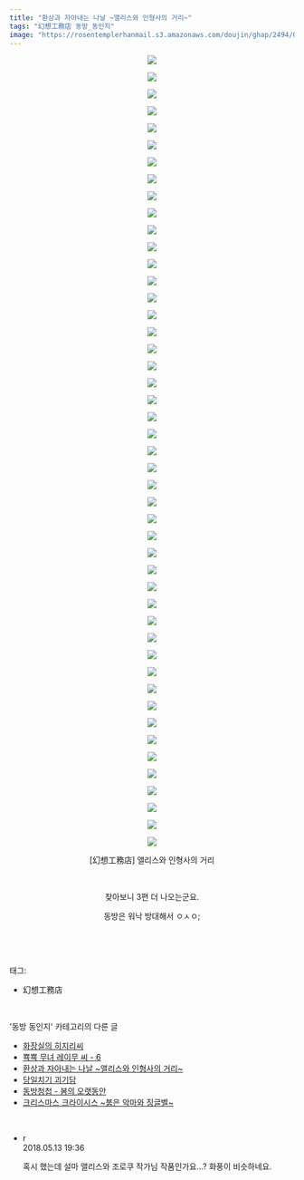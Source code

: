 ```yaml
---
title: "환상과 자아내는 나날 ~앨리스와 인형사의 거리~"
tags: "幻想工務店 동방_동인지"
image: "https://rosentemplerhanmail.s3.amazonaws.com/doujin/ghap/2494/001.jpg"
---
```

<div class="article">
<p style="text-align: center; clear: none; float: none;"><img src="{{ site.imgserver11 }}/ghap/2494/001.jpg"/></p>
<p style="text-align: center; clear: none; float: none;"><img src="{{ site.imgserver11 }}/ghap/2494/002.jpg"/></p>
<p style="text-align: center; clear: none; float: none;"><img src="{{ site.imgserver11 }}/ghap/2494/003.jpg"/></p>
<p style="text-align: center; clear: none; float: none;"><img src="{{ site.imgserver11 }}/ghap/2494/004.jpg"/></p>
<p style="text-align: center; clear: none; float: none;"><img src="{{ site.imgserver11 }}/ghap/2494/005.jpg"/></p>
<p style="text-align: center; clear: none; float: none;"><img src="{{ site.imgserver11 }}/ghap/2494/006.jpg"/></p>
<p style="text-align: center; clear: none; float: none;"><img src="{{ site.imgserver11 }}/ghap/2494/007.jpg"/></p>
<p style="text-align: center; clear: none; float: none;"><img src="{{ site.imgserver11 }}/ghap/2494/008.jpg"/></p>
<p style="text-align: center; clear: none; float: none;"><img src="{{ site.imgserver11 }}/ghap/2494/009.jpg"/></p>
<p style="text-align: center; clear: none; float: none;"><img src="{{ site.imgserver11 }}/ghap/2494/010.jpg"/></p>
<p style="text-align: center; clear: none; float: none;"><img src="{{ site.imgserver11 }}/ghap/2494/011.jpg"/></p>
<p style="text-align: center; clear: none; float: none;"><img src="{{ site.imgserver11 }}/ghap/2494/012.jpg"/></p>
<p style="text-align: center; clear: none; float: none;"><img src="{{ site.imgserver11 }}/ghap/2494/013.jpg"/></p>
<p style="text-align: center; clear: none; float: none;"><img src="{{ site.imgserver11 }}/ghap/2494/014.jpg"/></p>
<p style="text-align: center; clear: none; float: none;"><img src="{{ site.imgserver11 }}/ghap/2494/015.jpg"/></p>
<p style="text-align: center; clear: none; float: none;"><img src="{{ site.imgserver11 }}/ghap/2494/016.jpg"/></p>
<p style="text-align: center; clear: none; float: none;"><img src="{{ site.imgserver11 }}/ghap/2494/017.jpg"/></p>
<p style="text-align: center; clear: none; float: none;"><img src="{{ site.imgserver11 }}/ghap/2494/018.jpg"/></p>
<p style="text-align: center; clear: none; float: none;"><img src="{{ site.imgserver11 }}/ghap/2494/019.jpg"/></p>
<p style="text-align: center; clear: none; float: none;"><img src="{{ site.imgserver11 }}/ghap/2494/020.jpg"/></p>
<p style="text-align: center; clear: none; float: none;"><img src="{{ site.imgserver11 }}/ghap/2494/021.jpg"/></p>
<p style="text-align: center; clear: none; float: none;"><img src="{{ site.imgserver11 }}/ghap/2494/022.jpg"/></p>
<p style="text-align: center; clear: none; float: none;"><img src="{{ site.imgserver11 }}/ghap/2494/023.jpg"/></p>
<p style="text-align: center; clear: none; float: none;"><img src="{{ site.imgserver11 }}/ghap/2494/024.jpg"/></p>
<p style="text-align: center; clear: none; float: none;"><img src="{{ site.imgserver11 }}/ghap/2494/025.jpg"/></p>
<p style="text-align: center; clear: none; float: none;"><img src="{{ site.imgserver11 }}/ghap/2494/026.jpg"/></p>
<p style="text-align: center; clear: none; float: none;"><img src="{{ site.imgserver11 }}/ghap/2494/027.jpg"/></p>
<p style="text-align: center; clear: none; float: none;"><img src="{{ site.imgserver11 }}/ghap/2494/028.jpg"/></p>
<p style="text-align: center; clear: none; float: none;"><img src="{{ site.imgserver11 }}/ghap/2494/029.jpg"/></p>
<p style="text-align: center; clear: none; float: none;"><img src="{{ site.imgserver11 }}/ghap/2494/030.jpg"/></p>
<p style="text-align: center; clear: none; float: none;"><img src="{{ site.imgserver11 }}/ghap/2494/031.jpg"/></p>
<p style="text-align: center; clear: none; float: none;"><img src="{{ site.imgserver11 }}/ghap/2494/032.jpg"/></p>
<p style="text-align: center; clear: none; float: none;"><img src="{{ site.imgserver11 }}/ghap/2494/033.jpg"/></p>
<p style="text-align: center; clear: none; float: none;"><img src="{{ site.imgserver11 }}/ghap/2494/034.jpg"/></p>
<p style="text-align: center; clear: none; float: none;"><img src="{{ site.imgserver11 }}/ghap/2494/035.jpg"/></p>
<p style="text-align: center; clear: none; float: none;"><img src="{{ site.imgserver11 }}/ghap/2494/036.jpg"/></p>
<p style="text-align: center; clear: none; float: none;"><img src="{{ site.imgserver11 }}/ghap/2494/037.jpg"/></p>
<p style="text-align: center; clear: none; float: none;"><img src="{{ site.imgserver11 }}/ghap/2494/038.jpg"/></p>
<p style="text-align: center; clear: none; float: none;"><img src="{{ site.imgserver11 }}/ghap/2494/039.jpg"/></p>
<p style="text-align: center; clear: none; float: none;"><img src="{{ site.imgserver11 }}/ghap/2494/040.jpg"/></p>
<p style="text-align: center; clear: none; float: none;"><img src="{{ site.imgserver11 }}/ghap/2494/041.jpg"/></p>
<p style="text-align: center; clear: none; float: none;"><img src="{{ site.imgserver11 }}/ghap/2494/042.jpg"/></p>
<p style="text-align: center; clear: none; float: none;"><img src="{{ site.imgserver11 }}/ghap/2494/043.jpg"/></p>
<p style="text-align: center; clear: none; float: none;"><img src="{{ site.imgserver11 }}/ghap/2494/044.jpg"/></p>
<p style="text-align: center; clear: none; float: none;"><img src="{{ site.imgserver11 }}/ghap/2494/045.jpg"/></p>
<p style="text-align: center; clear: none; float: none;"><img src="{{ site.imgserver11 }}/ghap/2494/046.jpg"/></p>
<p style="text-align: center; clear: none; float: none;"><img src="{{ site.imgserver11 }}/ghap/2494/047.jpg"/></p>
<p style="text-align: center; clear: none; float: none;">[幻想工務店] 앨리스와 인형사의 거리</p>
<p style="text-align: center; clear: none; float: none;"><br/></p>
<p style="text-align: center; clear: none; float: none;">찾아보니 3편 더 나오는군요.</p>
<p style="text-align: center; clear: none; float: none;">동방은 워낙 방대해서 ㅇㅅㅇ;</p>
<p><br/></p>
</div><br/>
<div class="tagTrail">
<p>태그: </p>
<ul>
<li>幻想工務店</li>
</ul>
</div><br/>
<div class="another">
<p>'동방 동인지' 카테고리의 다른 글</p>
<ul>
<li><a href="/ghap_2497">화장실의 히지리씨</a></li>
<li><a href="/ghap_2496">뾱뾱 무녀 레이무 씨 - 6</a></li>
<li><a href="/ghap_2494">환상과 자아내는 나날 ~앨리스와 인형사의 거리~</a></li>
<li><a href="/ghap_2492">당일치기 괴기담</a></li>
<li><a href="/ghap_2491">동방청첩 - 봄의 오랫동안</a></li>
<li><a href="/ghap_2490">크리스마스 크라이시스 ~붉은 악마와 징글벨~</a></li>
</ul>
</div><br/>
<div class="cb_module cb_fluid">
<div class="cb_wrt cb_profile">
<div class="comment">
<ul>
<li class="cb_thumb_off" id="comment15255120">
<div class="cb_comment_area">
<div class="cb_info_area">
<div class="cb_section">
<span class="cb_nick_name">r</span>
</div>
<div class="cb_section">
<span class="cb_date">2018.05.13 19:36 </span>
</div>
</div>
<div class="cb_dsc_comment">
<p class="cb_dsc">
											혹시 했는데 설마 앨리스와 조로쿠 작가님 작품인가요...? 화풍이 비슷하네요.
										</p>
</div>
</div></li>
</ul>
</div>
</div><!-- commentList close -->
</div><br/>
